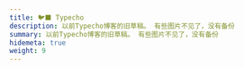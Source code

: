 ```yaml
---
title: 🐦‍⬛ Typecho
description: 以前Typecho博客的旧草稿。 有些图片不见了，没有备份
summary: 以前Typecho博客的旧草稿。 有些图片不见了，没有备份
hidemeta: true
weight: 9
---
```

